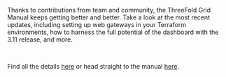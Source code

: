 Thanks to contributions from team and community, the ThreeFold Grid Manual keeps getting better and better. Take a look at the most recent updates, including setting up web gateways in your Terraform environments, how to harness the full potential of the dashboard with the 3.11 release, and more.

<br/>

Find all the details [here](https://forum.threefold.io/t/manual-updates-september-w1-2023/4067) or head straight to the manual [here](https://manual.grid.tf/).